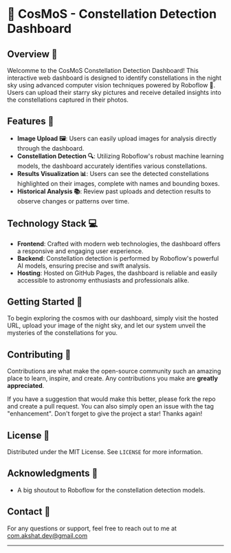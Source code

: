 # 🌌 CosMoS - Constellation Detection Dashboard

## Overview 📜

Welcomme to the CosMoS Constellation Detection Dashboard! This interactive web dashboard is designed to identify constellations in the night sky using advanced computer vision techniques powered by Roboflow 🤖. Users can upload their starry sky pictures and receive detailed insights into the constellations captured in their photos.

## Features 🚀

- **Image Upload 🖼️**: Users can easily upload images for analysis directly through the dashboard.
- **Constellation Detection 🔍**: Utilizing Roboflow's robust machine learning models, the dashboard accurately identifies various constellations.
- **Results Visualization 📊**: Users can see the detected constellations highlighted on their images, complete with names and bounding boxes.
- **Historical Analysis 📚**: Review past uploads and detection results to observe changes or patterns over time.

## Technology Stack 💻

- **Frontend**: Crafted with modern web technologies, the dashboard offers a responsive and engaging user experience.
- **Backend**: Constellation detection is performed by Roboflow's powerful AI models, ensuring precise and swift analysis.
- **Hosting**: Hosted on GitHub Pages, the dashboard is reliable and easily accessible to astronomy enthusiasts and professionals alike.

## Getting Started 🏁

To begin exploring the cosmos with our dashboard, simply visit the hosted URL, upload your image of the night sky, and let our system unveil the mysteries of the constellations for you.

## Contributing 🤝

Contributions are what make the open-source community such an amazing place to learn, inspire, and create. Any contributions you make are **greatly appreciated**.

If you have a suggestion that would make this better, please fork the repo and create a pull request. You can also simply open an issue with the tag "enhancement".
Don't forget to give the project a star! Thanks again!

## License 📄

Distributed under the MIT License. See `LICENSE` for more information.

## Acknowledgments 🎉

- A big shoutout to Roboflow for the constellation detection models.

## Contact 📧

For any questions or support, feel free to reach out to me at com.akshat.dev@gmail.com

---
